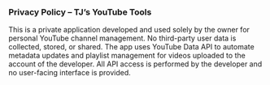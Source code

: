 ### Privacy Policy – TJ’s YouTube Tools
This is a private application developed and used solely by the owner for personal YouTube channel management.
No third-party user data is collected, stored, or shared.
The app uses YouTube Data API to automate metadata updates and playlist management for videos uploaded to the account of the developer.
All API access is performed by the developer and no user-facing interface is provided.
